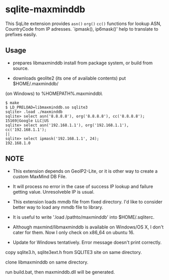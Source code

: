 # sqlite-maxminddb

This SqLite extension provides `asn()` `org()` `cc()` functions for lookup ASN, CountryCode from IP adresses.
`ipmask(), ip6mask()' help to translate to prefixes easily.

## Usage

- prepares libmaxminddb
install from package system, or build from source.

- downloads geolite2 (its one of available contents)
put $HOME/.maxminddb/

(on Windows) to %HOMEPATH%\.maxminddb\

```
$ make
$ LD_PRELOAD=libmaxminddb.so sqlite3
sqlite> .load ./maxminddb
sqlite> select asn('8.8.8.8'), org('8.8.8.8'), cc('8.8.8.8');
15169|Google LLC|US
sqlite> select asn('192.168.1.1'), org('192.168.1.1'), cc('192.168.1.1');
||
sqlite> select ipmask('192.168.1.1', 24);
192.168.1.0
```

## NOTE
- This extension depends on GeoIP2-Lite, or it is other way to create a custom MaxMind DB File.
- It will process no error in the case of success IP lookup and failure getting value. Unresolveble IP is usual.
- This extension loads mmdb file from fixed directory. I'd like to consider better way to load any mmdb file to library.
- It is useful to write '.load /pathto/maxminddb' into $HOME/.sqliterc.
- Although maxmind/libmaxminddb is available on Windows/OS X, I don't cater for them. Now I only check on x86_64 on ubuntu 16.

- Update for Windows tentatively. Error message doesn't print correctly.

 copy sqlite3.h, sqlite3ext.h from SQLITE3 site on same directory.

 clone libmaxminddb on same directory.

 run build.bat, then maxminddb.dll will be generated.
